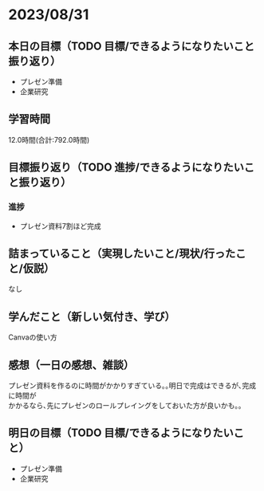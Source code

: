 # 2023/08/31
## 本日の目標（TODO 目標/できるようになりたいこと振り返り）
- プレゼン準備
- 企業研究
## 学習時間
12.0時間(合計:792.0時間)
## 目標振り返り（TODO 進捗/できるようになりたいこと振り返り）
### 進捗
- プレゼン資料7割ほど完成
## 詰まっていること（実現したいこと/現状/行ったこと/仮説）
なし
## 学んだこと（新しい気付き、学び）
Canvaの使い方
## 感想（一日の感想、雑談）
プレゼン資料を作るのに時間がかかりすぎている｡｡明日で完成はできるが､完成に時間が  
かかるなら､先にプレゼンのロールプレイングをしておいた方が良いかも｡｡
## 明日の目標（TODO 目標/できるようになりたいこと）
- プレゼン準備
- 企業研究